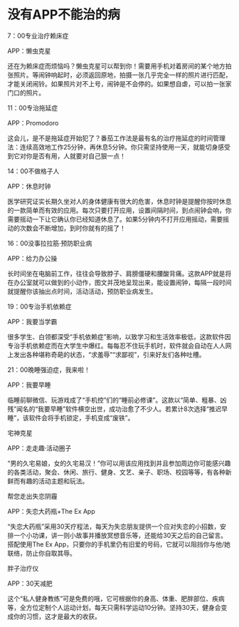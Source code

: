 # 没有APP不能治的病

7：00专业治疗赖床症 

APP：懒虫克星 

还在为赖床症而烦恼吗？懒虫克星可以帮到你！需要用手机对着房间的某个地方拍张照片。等闹钟响起时，必须返回原地，拍摄一张几乎完全一样的照片进行匹配，才能关闭闹铃。如果照片对不上号，闹钟是不会停的。如果想自虐，可以拍一张家门口的照片。 

11：00专治拖延症 

APP：Promodoro 

这会儿，是不是拖延症开始犯了？番茄工作法是最有名的治疗拖延症的时间管理法：连续高效地工作25分钟，再休息5分钟。你只需坚持使用一天，就能切身感受到它对你是否有用，人就要对自己狠一点！ 

14：00不做格子人 

APP：休息时钟 

医学研究证实长期久坐对人的身体健康有很大的危害，休息时钟是提醒你按时休息的一款简单而有效的应用。每次只要打开应用，设置间隔时间，到点闹钟会响，你需要摇动一下让它确认你已经知道休息了。如果5分钟内不打开应用摇动，需要摇动的次数会不断增加，到时你就有的摇了！ 

16：00没事拉拉筋·预防职业病 

APP：给力办公操 

长时间坐在电脑前工作，往往会导致脖子、肩膀僵硬和腰酸背痛。这款APP就是将在办公室就可以做到的小动作，图文并茂地呈现出来，能设置闹钟，每隔一段时间就提醒你该抽出点时间，活动活动，预防职业病发生。 

19：00专治手机依赖症 

APP：我要当学霸 

很多学生、白领都深受“手机依赖症”影响，以致学习和生活效率极低，这款软件因专治手机依赖症而在大学生中爆红。每每忍不住玩手机时，软件就会自动在人人网上发出各种堪称奇葩的状态，“求羞辱”“求鄙视”，引来好友们各种吐槽。 

21：00晚睡强迫症，我来啦！ 

APP：我要早睡 

临睡前聊微信、玩游戏成了“手机控”们的“睡前必修课”。这款以“简单、粗暴、凶残”闻名的“我要早睡”软件横空出世，成功治愈了不少人。若累计8次选择“推迟早睡”，该软件会将手机锁定，手机变成“废铁”。 

宅神克星 

APP：走走趣·活动圈子 

“男的久宅易娘，女的久宅易汉！”你可以用该应用找到并且参加周边你可能感兴趣的各类活动，聚会、休闲、旅行、健身、文艺、亲子、职场、校园等等，有各种新鲜而有趣的活动主题和玩法。 

帮您走出失恋阴霾 

APP：失恋大药瓶+The Ex App 

“失恋大药瓶”采用30天疗程法，每天为失恋朋友提供一个应对失恋的小招数，安排一个小功课，讲一则小故事并播放冥想音乐等，还能给30天之后的自己留言。搭配使用The Ex App，只要你的手机里仍有旧爱的号码，它就可以阻挡你与他/她联络，防止你自取其辱。 

胖子治疗仪 

APP：30天减肥 

这个“私人健身教练”可是免费的哦，它可根据你的身高、体重、肥胖部位、疾病等，全方位定制个人运动计划，每天只需科学运动10分钟。坚持30天，健身会变成你的习惯，这才是最大的收获。